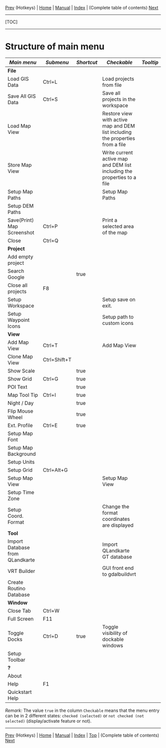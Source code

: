 [Prev](AxHotkeys) (Hotkeys) | [Home](Home) | [Manual](DocMain) | [Index](AxAdvIndex) | (Complete table of contents) [Next](AxAdvToc)
- - -
[TOC]
- - -

# Structure of main menu

*Main menu*|*Submenu*|*Shortcut*|*Checkable*|*Tooltip*
----|----|----|----|----
**File**| | | |
 |Load GIS Data|Ctrl+L| |Load projects from file
 |Save All GIS Data|Ctrl+S| |Save all projects in the workspace
 |Load Map View| | |Restore view with active map and DEM list including the properties from a file
 |Store Map View| | |Write current active map and DEM list including the properties to a file
 |Setup Map Paths| | |Setup Map Paths
 |Setup DEM Paths| | | 
 |Save(Print) Map Screenshot|Ctrl+P| |Print a selected area of the map
 |Close|Ctrl+Q| | 
**Project**| | | |
 |Add empty project| | | 
 |Search Google| |true| 
 |Close all projects|F8| | 
 |Setup Workspace| | |Setup save on exit.
 |Setup Waypoint Icons| | |Setup path to custom icons
**View**| | | |
 |Add Map View|Ctrl+T| |Add Map View
 |Clone Map View|Ctrl+Shift+T| | 
 |Show Scale| |true| 
 |Show Grid|Ctrl+G|true| 
 |POI Text| |true| 
 |Map Tool Tip|Ctrl+I|true| 
 |Night / Day| |true| 
 |Flip Mouse Wheel| |true| 
 |Ext. Profile|Ctrl+E|true| 
 |Setup Map Font| | | 
 |Setup Map Background| | | 
 |Setup Units| | | 
 |Setup Grid|Ctrl+Alt+G| | 
 |Setup Map View| | |Setup Map View
 |Setup Time Zone| | | 
 |Setup Coord. Format| | |Change the format coordinates are displayed
**Tool**| | | |
 |Import Database from QLandkarte| | |Import QLandkarte GT database
 |VRT Builder| | |GUI front end to gdalbuildvrt
 |Create Routino Database| | | 
**Window**| | | |
 |Close Tab|Ctrl+W| | 
 |Full Screen|F11| | 
 |Toggle Docks|Ctrl+D|true|Toggle visibility of dockable windows
 |Setup Toolbar| | | 
**?**| | | |
 |About| | | 
 |Help|F1| | 
 |Quickstart Help| | | 

*Remark:* The value `true` in the column `Checkable` means that the menu entry can be in 2 different states: `checked (selected)` or
`not checked (not selected)` (display/activate feature or not).

- - -
[Prev](AxHotkeys) (Hotkeys) | [Home](Home) | [Manual](DocMain) | [Index](AxAdvIndex) | [Top](#) | (Complete table of contents) [Next](AxAdvToc)
